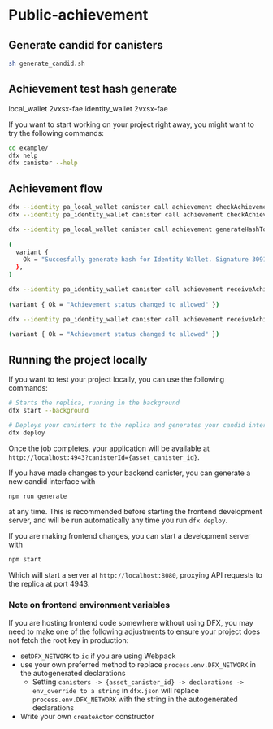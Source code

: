 # Public-achievement

## Generate candid for canisters

```bash
sh generate_candid.sh
```

## Achievement test hash generate

local_wallet 2vxsx-fae
identity_wallet 2vxsx-fae

If you want to start working on your project right away, you might want to try the following commands:

```bash
cd example/
dfx help
dfx canister --help
```

## Achievement flow

```bash
dfx --identity pa_local_wallet canister call achievement checkAchievementEligibility "(principal \"zdunl-kt7k5-ob2sc-mbplm-za3de-ilig5-rmzst-vk4xc-ljb6a-mmki4-jqe\", vec {})"
dfx --identity pa_identity_wallet canister call achievement checkAchievementEligibility "(principal \"265xa-mybwx-ttdsp-fmlbc-ooy4e-zly4z-zckoz-3ukod-5gutk-jdf4h-hae\", vec {})"

dfx --identity pa_local_wallet canister call achievement generateHashToIdentityWallet "(principal \"265xa-mybwx-ttdsp-fmlbc-ooy4e-zly4z-zckoz-3ukod-5gutk-jdf4h-hae\", vec {})"
 
(
  variant {
    Ok = "Succesfully generate hash for Identity Wallet. Signature 3091a23ffdc93967debb655fadc1926be866e611be7c4051e25b500699012718175c3975a80c7d6b1b5f7c20f88ff8922261e30f98d315e8dc45b61ef006e9fd"
  },
)

dfx --identity pa_identity_wallet canister call achievement receiveAchievementFromIdentityWalletWithHash "(principal \"zdunl-kt7k5-ob2sc-mbplm-za3de-ilig5-rmzst-vk4xc-ljb6a-mmki4-jqe\")"
 
(variant { Ok = "Achievement status changed to allowed" })

dfx --identity pa_identity_wallet canister call achievement receiveAchievementFromIdentityWallet "(vec {})"
 
(variant { Ok = "Achievement status changed to allowed" })
```

## Running the project locally

If you want to test your project locally, you can use the following commands:

```bash
# Starts the replica, running in the background
dfx start --background

# Deploys your canisters to the replica and generates your candid interface
dfx deploy
```

Once the job completes, your application will be available at `http://localhost:4943?canisterId={asset_canister_id}`.

If you have made changes to your backend canister, you can generate a new candid interface with

```bash
npm run generate
```

at any time. This is recommended before starting the frontend development server, and will be run automatically any time you run `dfx deploy`.

If you are making frontend changes, you can start a development server with

```bash
npm start
```

Which will start a server at `http://localhost:8080`, proxying API requests to the replica at port 4943.

### Note on frontend environment variables

If you are hosting frontend code somewhere without using DFX, you may need to make one of the following adjustments to ensure your project does not fetch the root key in production:

- set`DFX_NETWORK` to `ic` if you are using Webpack
- use your own preferred method to replace `process.env.DFX_NETWORK` in the autogenerated declarations
  - Setting `canisters -> {asset_canister_id} -> declarations -> env_override to a string` in `dfx.json` will replace `process.env.DFX_NETWORK` with the string in the autogenerated declarations
- Write your own `createActor` constructor
